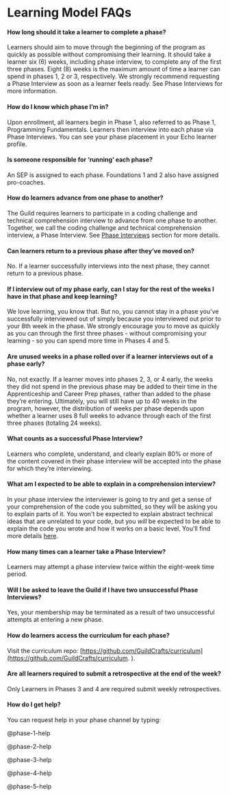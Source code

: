 # Learning Model FAQs

#### How long should it take a learner to complete a phase?

Learners should aim to move through the beginning of the program as quickly as possible without compromising their learning. It should take a learner six \(6\) weeks, including phase interview, to complete any of the first three phases. Eight \(8\) weeks is the maximum amount of time a learner can spend in phases 1, 2 or 3, respectively. We strongly recommend requesting a Phase Interview as soon as a learner feels ready. See Phase Interviews for more information.

#### How do I know which phase I’m in?

Upon enrollment, all learners begin in Phase 1, also referred to as Phase 1, Programming Fundamentals. Learners then interview into each phase via Phase Interviews. You can see your phase placement in your Echo learner profile.

#### Is someone responsible for ‘running’ each phase?

An SEP is assigned to each phase. Foundations 1 and 2 also have assigned pro-coaches.

#### How do learners advance from one phase to another?

The Guild requires learners to participate in a coding challenge and technical comprehension interview to advance from one phase to another. Together, we call the coding challenge and technical comprehension interview, a Phase Interview. See [Phase Interviews](//Phases/Interviews/README.md) section for more details.

#### Can learners return to a previous phase after they’ve moved on?

No. If a learner successfully interviews into the next phase, they cannot return to a previous phase.

#### If I interview out of my phase early, can I stay for the rest of the weeks I have in that phase and keep learning?

We love learning, you know that. But no, you cannot stay in a phase you've successfully interviewed out of simply because you interviewed out prior to your 8th week in the phase. We strongly encourage you to move as quickly as you can through the first three phases - without compromising your learning - so you can spend more time in Phases 4 and 5. 

#### Are unused weeks in a phase rolled over if a learner interviews out of a phase early?

No, not exactly. If a learner moves into phases 2, 3, or 4 early, the weeks they did not spend in the previous phase may be added to their time in the Apprenticeship and Career Prep phases, rather than added to the phase they’re entering. Ultimately, you will still have up to 40 weeks in the program, however, the distribution of weeks per phase depends upon whether a learner uses 8 full weeks to advance through each of the first three phases \(totaling 24 weeks\).

#### What counts as a successful Phase Interview?

Learners who complete, understand, and clearly explain 80% or more of the content covered in their phase interview will be accepted into the phase for which they’re interviewing.

#### What am I expected to be able to explain in a comprehension interview?

In your phase interview the interviewer is going to try and get a sense of your comprehension of the code you submitted, so they will be asking you to explain parts of it. You won't be expected to explain abstract technical ideas that are unrelated to your code, but you *will* be expected to be able to explain the code you wrote and how it works on a basic level. You'll find more details [here](./Interviews/README.md#phase-interviews-have-two-parts-a-coding-challenge-and-a-technical-comprehension-interview).

#### How many times can a learner take a Phase Interview?

Learners may attempt a phase interview twice within the eight-week time period.

#### Will I be asked to leave the Guild if I have two unsuccessful Phase Interviews?

Yes, your membership may be terminated as a result of two unsuccessful attempts at entering a new phase.

#### How do learners access the curriculum for each phase?

Visit the curriculum repo: [https://github.com/GuildCrafts/curriculum](https://github.com/GuildCrafts/curriculum. ).

#### Are all learners required to submit a retrospective at the end of the week?

Only Learners in Phases 3 and 4 are required submit weekly retrospectives.

#### How do I get help?

You can request help in your phase channel by typing:

@phase-1-help

@phase-2-help

@phase-3-help

@phase-4-help

@phase-5-help

